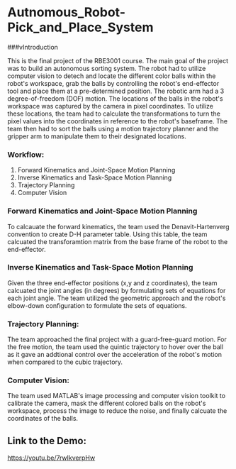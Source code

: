 # Autnomous_Robot-Pick_and_Place_System

###vIntroduction

This is the final project of the RBE3001 course. The main goal of the project was to build an autonomous sorting system. The robot had to utilize computer vision to detech and locate the different color balls within the robot's workspace, grab the balls by controlling the robot's end-effector tool and place them at a pre-determined position. The robotic arm had a 3 degree-of-freedom (DOF) motion. The locations of the balls in the robot's workspace was captured by the camera in pixel coordinates. To utilize these locations, the team had to calculate the transformations to turn the pixel values into the coordinates in reference to the robot's baseframe. The team then had to sort the balls using a motion trajectory planner and the gripper arm to manipulate them to their designated locations.
### Workflow:

1) Forward Kinematics and Joint-Space Motion Planning
2) Inverse Kinematics and Task-Space Motion Planning
3) Trajectory Planning
4) Computer Vision

### Forward Kinematics and Joint-Space Motion Planning

To calcauate the forward kinematics, the team used the Denavit-Hartenverg convention to create D-H parameter table. Using this table, the team calcuated the transforamtion matrix from the base frame of the robot to the end-effector.

### Inverse Kinematics and Task-Space Motion Planning

Given the three end-effector positions (x,y and z coordinates), the team calcuated the joint angles (in degrees) by formulating sets of equations for each joint angle. The team utilized the geometric approach and the robot's elbow-down configuration to formulate the sets of equations.

### Trajectory Planning:

The team approached the final project with a guard-free-guard motion. For the free motion, the team used the quintic trajectory to hover over the ball as it gave an addtional control over the acceleration of the robot's motion when compared to the cubic trajectory.

### Computer Vision:

The team used MATLAB's image processing and computer vision toolkit to calibrate the camera, mask the different colored balls on the robot's workspace, process the image to reduce the noise, and finally calcuate the coordinates of the balls.

## Link to the Demo:

https://youtu.be/7rwIkverpHw
